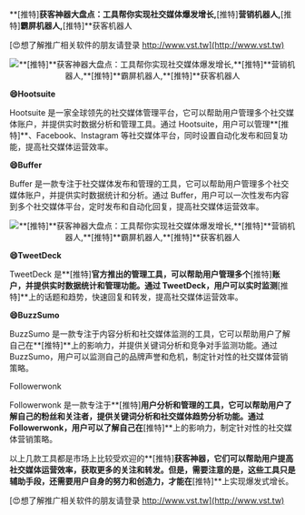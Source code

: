 **[推特]**获客神器大盘点：工具帮你实现社交媒体爆发增长,**[推特]**营销机器人,**[推特]**霸屏机器人,**[推特]**获客机器人

[😍想了解推广相关软件的朋友请登录 http://www.vst.tw](http://www.vst.tw)

 <center><img src="https://vst.tw/MP4/tuiguang/png/1.png" alt="**[推特]**获客神器大盘点：工具帮你实现社交媒体爆发增长,**[推特]**营销机器人,**[推特]**霸屏机器人,**[推特]**获客机器人"></center>

**😄Hootsuite**

Hootsuite 是一家全球领先的社交媒体管理平台，它可以帮助用户管理多个社交媒体账户，并提供实时数据分析和管理工具。通过 Hootsuite，用户可以管理**[推特]**、Facebook、Instagram 等社交媒体平台，同时设置自动化发布和回复功能，提高社交媒体运营效率。

**😄Buffer**

Buffer 是一款专注于社交媒体发布和管理的工具，它可以帮助用户管理多个社交媒体账户，并提供实时数据统计和分析。通过 Buffer，用户可以一次性发布内容到多个社交媒体平台，定时发布和自动化回复，提高社交媒体运营效率。

 <center><img src="https://vst.tw/MP4/tuiguang/png/6.png" alt="**[推特]**获客神器大盘点：工具帮你实现社交媒体爆发增长,**[推特]**营销机器人,**[推特]**霸屏机器人,**[推特]**获客机器人"></center>

**😄TweetDeck**

TweetDeck 是**[推特]**官方推出的管理工具，可以帮助用户管理多个**[推特]**账户，并提供实时数据统计和管理功能。通过 TweetDeck，用户可以实时监测**[推特]**上的话题和趋势，快速回复和转发，提高社交媒体运营效率。

**😄BuzzSumo**

BuzzSumo 是一款专注于内容分析和社交媒体监测的工具，它可以帮助用户了解自己在**[推特]**上的影响力，并提供关键词分析和竞争对手监测功能。通过 BuzzSumo，用户可以监测自己的品牌声誉和危机，制定针对性的社交媒体营销策略。

Followerwonk

Followerwonk 是一款专注于**[推特]**用户分析和管理的工具，它可以帮助用户了解自己的粉丝和关注者，提供关键词分析和社交媒体趋势分析功能。通过 Followerwonk，用户可以了解自己在**[推特]**上的影响力，制定针对性的社交媒体营销策略。

以上几款工具都是市场上比较受欢迎的**[推特]**获客神器，它们可以帮助用户提高社交媒体运营效率，获取更多的关注和转发。但是，需要注意的是，这些工具只是辅助手段，还需要用户自身的努力和创造力，才能在**[推特]**上实现爆发式增长。

[😍想了解推广相关软件的朋友请登录 http://www.vst.tw](http://www.vst.tw)



